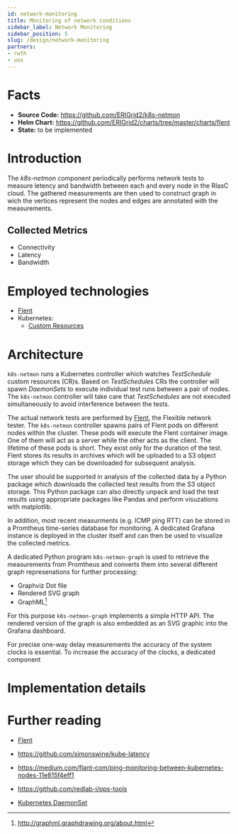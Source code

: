 ```yaml
---
id: network-monitoring
title: Monitoring of network conditions
sidebar_label: Network Monitoring
sidebar_position: 5
slug: /design/network-monitoring
partners:
- rwth
- uos
---
```


# Facts

- **Source Code:** https://github.com/ERIGrid2/k8s-netmon
- **Helm Chart:** https://github.com/ERIGrid2/charts/tree/master/charts/flent
- **State:** to be implemented

# Introduction

The _k8s-netmon_ component periodically performs network tests to measure letency and bandwidth between each and every node in the RIasC cloud.
The gathered measurements are then used to construct graph in wich the vertices represent the nodes and edges are annotated with the measurements.

## Collected Metrics

- Connectivity
- Latency
- Bandwidth

# Employed technologies

- [Flent](https://flent.org/)
- Kubernetes:
  - [Custom Resources](https://kubernetes.io/docs/concepts/extend-kubernetes/api-extension/custom-resources/)

# Architecture

`k8s-netmon` runs a Kubernetes controller which watches _TestSchedule_ custom resources (CR)s.
Based on _TestSchedules_ CRs the controller will spawn _DaemonSets_ to execute individual test runs between a pair of nodes.
The `k8s-netmon` controller will take care that _TestSchedules_ are not executed simultaneously to avoid interference between the tests.

The actual network tests are performed by [Flent](https://flent.org/), the Flexible network tester.
The `k8s-netmon` controller spawns pairs of Flent pods on different nodes within the cluster.
These pods will execute the Flent container image. One of them will act as a server while the other acts as the client.
The lifetime of these pods is short. They exist only for the duration of the test.
Flent stores its results in archives which will be uploaded to a S3 object storage which they can be downloaded for subsequent analysis.

The user should be supported in analysis of the collected data by a Python package which downloads the collected test results from the S3 object storage.
This Python package can also directly unpack and load the test results using appropriate packages like Pandas and perform visuzations with matplotlib.

In addition, most recent measurments (e.g. ICMP ping RTT) can be stored in a Promtheus time-series database for monitoring.
A dedicated Grafana instance is deployed in the cluster itself and can then be used to visualize the collected metrics.

A dedicated Python program `k8s-netmon-graph` is used to retrieve the measurements from Promtheus and converts them into several different graph represenations for further processing:
- Graphviz Dot file
- Rendered SVG graph
- GraphML[^3]

For this purpose `k8s-netmon-graph` implements a simple HTTP API.
The rendered version of the graph is also embedded as an SVG graphic into the Grafana dashboard.

For precise one-way delay measurements the accuracy of the system clocks is essential.
To increase the accuracy of the clocks, a dedicated component 

# Implementation details

# Further reading

- [Flent](https://flent.org/)
- https://github.com/simonswine/kube-latency
- https://medium.com/flant-com/ping-monitoring-between-kubernetes-nodes-11e815f4eff1

- https://github.com/redlab-i/pps-tools
- [Kubernetes DaemonSet](https://kubernetes.io/docs/concepts/workloads/controllers/daemonset/)

[^3]: http://graphml.graphdrawing.org/about.html
